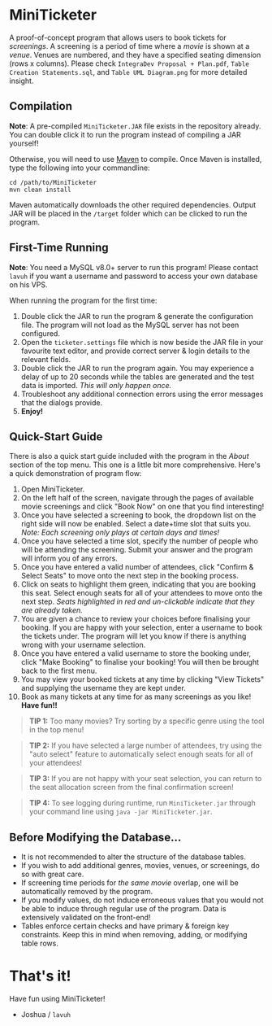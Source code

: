 MiniTicketer
=
A proof-of-concept program that allows users to book tickets for _screenings_. 
A screening is a period of time where a _movie_ is shown at a _venue_. Venues are numbered,
and they have a specified seating dimension (rows x columns). Please check `IntegraDev Proposal + Plan.pdf`, `Table Creation Statements.sql`, and `Table UML Diagram.png` for more detailed insight.

Compilation
-
**Note**: A pre-compiled `MiniTicketer.JAR` file exists in the repository already. You can double click it to run the program instead of compiling a JAR yourself!

Otherwise, you will need to use [Maven](https://maven.apache.org/) to compile. 
Once Maven is installed, type the following into your commandline:
```
cd /path/to/MiniTicketer
mvn clean install
```
Maven automatically downloads the other required dependencies. 
Output JAR will be placed in the `/target` folder which can be clicked to run the program.

First-Time Running
-
**Note**: You need a MySQL v8.0+ server to run this program! Please contact `lavuh` if you want a username and password to access your own database on his VPS.

When running the program for the first time:
1. Double click the JAR to run the program & generate the configuration file. The program will not load as the MySQL server has not been configured.
2. Open the `ticketer.settings` file which is now beside the JAR file in your favourite text editor, and provide correct server & login details to the relevant fields.
3. Double click the JAR to run the program again. You may experience a delay of up to 20 seconds while the tables are generated and the test data is imported. _This will only happen once._
4. Troubleshoot any additional connection errors using the error messages that the dialogs provide.
5. **Enjoy!**

Quick-Start Guide
-
There is also a quick start guide included with the program in the *About* section of the top menu. This one is a little bit more comprehensive. Here's a quick demonstration of program flow:
1. Open MiniTicketer.
2. On the left half of the screen, navigate through the pages of available movie screenings and click "Book Now" on one that you find interesting!
3. Once you have selected a screening to book, the dropdown list on the right side will now be enabled. Select a date+time slot that suits you. _Note: Each screening only plays at certain days and times!_
4. Once you have selected a time slot, specify the number of people who will be attending the screening. Submit your answer and the program will inform you of any errors.
5. Once you have entered a valid number of attendees, click "Confirm & Select Seats" to move onto the next step in the booking process.
6. Click on seats to highlight them green, indicating that you are booking this seat. Select enough seats for all of your attendees to move onto the next step. _Seats highlighted in red and un-clickable indicate that they are already taken._
7. You are given a chance to review your choices before finalising your booking. If you are happy with your selection, enter a username to book the tickets under. The program will let you know if there is anything wrong with your username selection.
8. Once you have entered a valid username to store the booking under, click "Make Booking" to finalise your booking! You will then be brought back to the first menu.
9. You may view your booked tickets at any time by clicking "View Tickets" and supplying the username they are kept under.
10. Book as many tickets at any time for as many screenings as you like! **Have fun!!**
> **TIP 1:** Too many movies? Try sorting by a specific genre using the tool in the top menu!

> **TIP 2:** If you have selected a large number of attendees, try using the "auto select" feature to automatically select enough seats for all of your attendees!

> **TIP 3:** If you are not happy with your seat selection, you can return to the seat allocation screen from the final confirmation screen!

> **TIP 4:** To see logging during runtime, run `MiniTicketer.jar` through your command line using `java -jar MiniTicketer.jar`.

Before Modifying the Database...
-
* It is not recommended to alter the structure of the database tables. 
* If you wish to add additional genres, movies, venues, or screenings, do so with great care. 
* If screening time periods for _the same movie_ overlap, one will be automatically removed by the program. 
* If you modify values, do not induce erroneous values that you would not be able to induce through regular use of the program. Data is extensively validated on the front-end!
* Tables enforce certain checks and have primary & foreign key constraints. Keep this in mind when removing, adding, or modifying table rows.

That's it!
=
Have fun using MiniTicketer!
- Joshua / `lavuh`